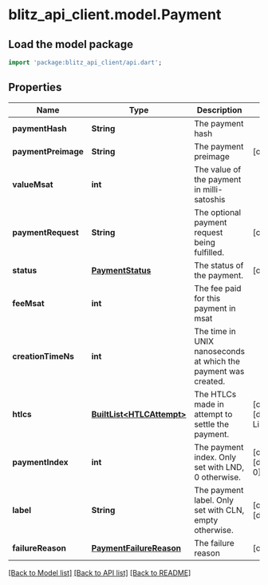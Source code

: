 # blitz_api_client.model.Payment

## Load the model package
```dart
import 'package:blitz_api_client/api.dart';
```

## Properties
Name | Type | Description | Notes
------------ | ------------- | ------------- | -------------
**paymentHash** | **String** | The payment hash | 
**paymentPreimage** | **String** | The payment preimage | [optional] 
**valueMsat** | **int** | The value of the payment in milli-satoshis | 
**paymentRequest** | **String** | The optional payment request being fulfilled. | [optional] 
**status** | [**PaymentStatus**](PaymentStatus.md) | The status of the payment. | [optional] 
**feeMsat** | **int** | The fee paid for this payment in msat | 
**creationTimeNs** | **int** | The time in UNIX nanoseconds at which the payment was created. | 
**htlcs** | [**BuiltList&lt;HTLCAttempt&gt;**](HTLCAttempt.md) | The HTLCs made in attempt to settle the payment. | [optional] [default to ListBuilder()]
**paymentIndex** | **int** | The payment index. Only set with LND, 0 otherwise. | [optional] [default to 0]
**label** | **String** | The payment label. Only set with CLN, empty otherwise. | [optional] [default to '']
**failureReason** | [**PaymentFailureReason**](PaymentFailureReason.md) | The failure reason | [optional] 

[[Back to Model list]](../README.md#documentation-for-models) [[Back to API list]](../README.md#documentation-for-api-endpoints) [[Back to README]](../README.md)


